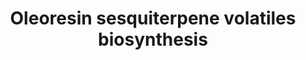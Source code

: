 ---
annotations:
- type: Pathway Ontology
  value: metabolic pathway of secondary metabolites
authors:
- Anwesha
- Eweitz
description: 'Pathway summary from MetaCyc  General background  Oleoresin (also simply
  termed "resin" or "pitch") is a viscous secretion common in coniferous trees, which
  is involved in the chemical and physical defense of conifers against predators (such
  as beetles and fungal pathogens). The accumulated resin is released upon tissue
  injury and/or produced at the site of infestation (for review, see [Trapp01]). The
  predator is killed, encased in resin and expelled from the bore point of entry (a
  process called "pitching out"). This process has the dual function of killing and
  expelling the predator, but also to form a physical barrier around the wound through
  evaporation of the oleoresin turpentine which allows the resin acids to seal the
  wound (Croteau, 1985; Gijzen, 1993). Oleoresin is composed in roughly equal parts
  of volatile turpentine (a mixture of monoterpenes and sesquiterpenes) and rosin
  (also known as diterpene resin acids). The exact composition of turpentine and rosin
  varies from one conifer species to the next, as well as depending on the resin-producing
  tissue analyzed [Trapp01]. The main constituents of these fractions have been regrouped
  in the following pathways: superpathway of oleoresin turpentine biosynthesis and
  superpathway of diterpene resin acids biosynthesis.  Concerning this pathway:  Compared
  to monoterpenes, fewer sesquiterpene synthases from conifers have been identified
  and studied to date. Generally, the longer chain of (2E,6E)-farnesyl diphosphate
  compared to that of geranyl diphosphate, and the additional double bond, allows
  for a greater diversity of products being formed by those enzymes. Two coniferous
  enzymes γ-humulene synthase and delta-selinene synthase from Grand Fir (Abies grandis)
  produces each in excess of 30 different sesquiterpenes olefins. In contrast, (E)-alpha-bisabolene
  synthase catalyzes only the synthesis of (E)-alpha-bisabolene (Bohlmann, 1998).
  Importantly, this compound has been shown to be converted by methyl-jasmonate-induced
  suspension cell cultures of Grand Fir into todomatuic acid, a sesquiterpene derivative
  structurally similar to the insect juvenile hormone III (Bohlmann, 1998), and can
  disrupt insect reproduction and/or larval development [Trapp01].  See [https://plantreactome.gramene.org/PathwayBrowser/#/R-OSA-1119328
  source in Plant Reactome], developed by Gramene.org.  Plant Reactome version derives
  from MetaCyc pathway created by Chris Tissier of The Arabidopsis Information Resource
  on 2006-12-06.'
last-edited: 2021-06-01
organisms:
- Oryza sativa
redirect_from:
- /index.php/Pathway:WP2963
- /instance/WP2963
schema-jsonld:
- '@context': https://schema.org/
  '@id': https://wikipathways.github.io/pathways/WP2963.html
  '@type': Dataset
  creator:
    '@type': Organization
    name: WikiPathways
  description: 'Pathway summary from MetaCyc  General background  Oleoresin (also
    simply termed "resin" or "pitch") is a viscous secretion common in coniferous
    trees, which is involved in the chemical and physical defense of conifers against
    predators (such as beetles and fungal pathogens). The accumulated resin is released
    upon tissue injury and/or produced at the site of infestation (for review, see
    [Trapp01]). The predator is killed, encased in resin and expelled from the bore
    point of entry (a process called "pitching out"). This process has the dual function
    of killing and expelling the predator, but also to form a physical barrier around
    the wound through evaporation of the oleoresin turpentine which allows the resin
    acids to seal the wound (Croteau, 1985; Gijzen, 1993). Oleoresin is composed in
    roughly equal parts of volatile turpentine (a mixture of monoterpenes and sesquiterpenes)
    and rosin (also known as diterpene resin acids). The exact composition of turpentine
    and rosin varies from one conifer species to the next, as well as depending on
    the resin-producing tissue analyzed [Trapp01]. The main constituents of these
    fractions have been regrouped in the following pathways: superpathway of oleoresin
    turpentine biosynthesis and superpathway of diterpene resin acids biosynthesis.  Concerning
    this pathway:  Compared to monoterpenes, fewer sesquiterpene synthases from conifers
    have been identified and studied to date. Generally, the longer chain of (2E,6E)-farnesyl
    diphosphate compared to that of geranyl diphosphate, and the additional double
    bond, allows for a greater diversity of products being formed by those enzymes.
    Two coniferous enzymes γ-humulene synthase and delta-selinene synthase from Grand
    Fir (Abies grandis) produces each in excess of 30 different sesquiterpenes olefins.
    In contrast, (E)-alpha-bisabolene synthase catalyzes only the synthesis of (E)-alpha-bisabolene
    (Bohlmann, 1998). Importantly, this compound has been shown to be converted by
    methyl-jasmonate-induced suspension cell cultures of Grand Fir into todomatuic
    acid, a sesquiterpene derivative structurally similar to the insect juvenile hormone
    III (Bohlmann, 1998), and can disrupt insect reproduction and/or larval development
    [Trapp01].  See [https://plantreactome.gramene.org/PathwayBrowser/#/R-OSA-1119328
    source in Plant Reactome], developed by Gramene.org.  Plant Reactome version derives
    from MetaCyc pathway created by Chris Tissier of The Arabidopsis Information Resource
    on 2006-12-06.'
  keywords:
  - ''
  - gamma-humulene
  - Terpene synthase
  - Farnesyl diphosphate
  - (E)-beta-caryophyllene
  - delta-selinene
  - PPi
  - longifolene
  - alpha-longipinene
  - (E)-alpha-bisabolene
  license: CC0
  name: Oleoresin sesquiterpene volatiles biosynthesis
seo: CreativeWork
title: Oleoresin sesquiterpene volatiles biosynthesis
wpid: WP2963
---